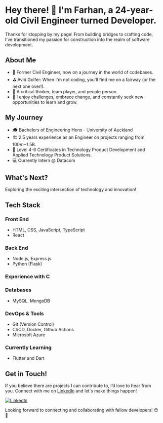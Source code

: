 # Hey there! 👋 I'm Farhan, a 24-year-old Civil Engineer turned Developer.

Thanks for stopping by my page! From building bridges to crafting code, I've transitioned my passion for construction into the realm of software development.

## About Me

- 💼 Former Civil Engineer, now on a journey in the world of codebases.
- ⛳ Avid Golfer: When I'm not coding, you'll find me on a fairway (or the next one over!).
- 🤔 A critical thinker, team player, and people person.
- 🌟 I enjoy challenges, embrace change, and constantly seek new opportunities to learn and grow.

## My Journey

- 🎓 Bachelors of Engineering Hons - University of Auckland
- 🏗️ 2.5 years experience as an Engineer on projects ranging from $100m-$1.5B.
- 🚀 Level 4-6 Certificates in Technology Product Development and Applied Technology Product Solutions.
- 💻 Currently Intern @ Datacom

## What's Next?

Exploring the exciting intersection of technology and innovation!

## Tech Stack

### Front End

- HTML, CSS, JavaScript, TypeScript
- React

### Back End

- Node.js, Express.js
- Python (Flask)

### Experience with C

### Databases

- MySQL, MongoDB

### DevOps & Tools

- Git (Version Control)
- CI/CD, Docker, Github Actions
- Microsoft Azure

### Currently Learning

- Flutter and Dart

## Get in Touch!

If you believe there are projects I can contribute to, I’d love to hear from you. Connect with me on [LinkedIn](https://www.linkedin.com/in/your-linkedin-profile) and let's make things happen!

[![LinkedIn](https://img.shields.io/badge/LinkedIn-Connect-blue)](https://www.linkedin.com/in/farhan-malek-13b72424a/)

Looking forward to connecting and collaborating with fellow developers! 😊🚀
